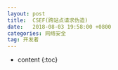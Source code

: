 ```yaml
---
layout: post
title:  CSEF(跨站点请求伪造)
date:   2018-08-03 19:58:00 +0800
categories: 网络安全
tag: 开发者
---
```


* content
{:toc}
